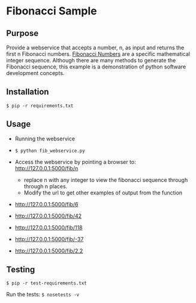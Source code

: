Fibonacci Sample
===================

## Purpose ##
Provide a webservice that accepts a number, n, as input and returns the first n Fibonacci numbers.
[Fibonacci Numbers](http://en.wikipedia.org/wiki/Fibonacci_number) are a specific mathematical
integer sequence.  Although there are many methods to generate the Fibonacci sequence, this example
is a demonstration of python software development concepts.

## Installation ##
`$ pip -r requirements.txt`

## Usage ##
* Running the webservice
 * `$ python fib_webservice.py`
* Access the webservice by pointing a browser to:
  http://127.0.0.1:5000/fib/n
  * replace n with any integer to view the fibonacci sequence through through n places. 
  * Modify the url to get other examples of output from the function

* http://127.0.0.1:5000/fib/6
* http://127.0.0.1:5000/fib/42
* http://127.0.0.1:5000/fib/118
* http://127.0.0.1:5000/fib/-37
* http://127.0.0.1:5000/fib/2.2

## Testing ##
`$ pip -r test-requirements.txt`

Run the tests:
`$ nosetests -v`
